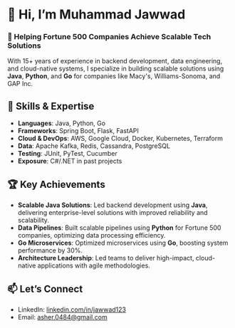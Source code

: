 # 👋 Hi, I’m Muhammad Jawwad

### 🚀 Helping Fortune 500 Companies Achieve Scalable Tech Solutions

With 15+ years of experience in backend development, data engineering, and cloud-native systems, I specialize in building scalable solutions using **Java**, **Python**, and **Go** for companies like Macy's, Williams-Sonoma, and GAP Inc.

## 🔧 Skills & Expertise
- **Languages**: Java, Python, Go
- **Frameworks**: Spring Boot, Flask, FastAPI
- **Cloud & DevOps**: AWS, Google Cloud, Docker, Kubernetes, Terraform
- **Data**: Apache Kafka, Redis, Cassandra, PostgreSQL
- **Testing**: JUnit, PyTest, Cucumber
- **Exposure**: C#/.NET in past projects

## 🏆 Key Achievements
- **Scalable Java Solutions**: Led backend development using **Java**, delivering enterprise-level solutions with improved reliability and scalability.
- **Data Pipelines**: Built scalable pipelines using **Python** for Fortune 500 companies, optimizing data processing efficiency.
- **Go Microservices**: Optimized microservices using **Go**, boosting system performance by 30%.
- **Architecture Leadership**: Led teams to deliver high-impact, cloud-native applications with agile methodologies.

## 📫 Let’s Connect
- LinkedIn: [linkedin.com/in/jawwad123](https://linkedin.com/in/jawwad123)
- Email: asher.0484@gmail.com
